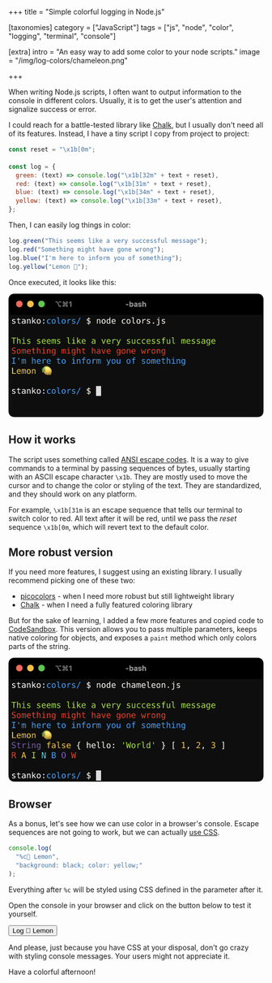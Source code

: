 +++
title = "Simple <span>colorful</span> logging in Node.js"

[taxonomies]
category = ["JavaScript"]
tags = ["js", "node", "color", "logging", "terminal", "console"]

[extra]
intro = "An easy way to add some color to your node scripts."
image = "/img/log-colors/chameleon.png"

+++

When writing Node.js scripts, I often want to output information to the console in different colors. Usually, it is to get the user's attention and signalize success or error.

I could reach for a battle-tested library like [Chalk](https://github.com/chalk/chalk), but I usually don't need all of its features. Instead, I have a tiny script I copy from project to project:

```js
const reset = "\x1b[0m";

const log = {
  green: (text) => console.log("\x1b[32m" + text + reset),
  red: (text) => console.log("\x1b[31m" + text + reset),
  blue: (text) => console.log("\x1b[34m" + text + reset),
  yellow: (text) => console.log("\x1b[33m" + text + reset),
};
```

Then, I can easily log things in color:

```js
log.green("This seems like a very successful message");
log.red("Something might have gone wrong");
log.blue("I'm here to inform you of something");
log.yellow("Lemon 🍋");
```

Once executed, it looks like this:

![Colorful output strings in terminal](/img/log-colors/simple.png)

## How it works

The script uses something called [ANSI escape codes](https://en.wikipedia.org/wiki/ANSI_escape_code). It is a way to give commands to a terminal by passing sequences of bytes, usually starting with an ASCII escape character `\x1b`. They are mostly used to move the cursor and to change the color or styling of the text. They are standardized, and they should work on any platform.

For example, `\x1b[31m` is an escape sequence that tells our terminal to switch color to red. All text after it will be red, until we pass the *reset* sequence `\x1b[0m`, which will revert text to the default color.

## More robust version

If you need more features, I suggest using an existing library. I usually recommend picking one of these two:

* [picocolors](https://github.com/alexeyraspopov/picocolors) - when I need more robust but still lightweight library
* [Chalk](https://github.com/chalk/chalk) - when I need a fully featured coloring library

But for the sake of learning, I added a few more features and copied code to [CodeSandbox](https://codesandbox.io/p/sandbox/simple-colorful-logging-in-node-js-4nxtqn). This version allows you to pass multiple parameters, keeps native coloring for objects, and exposes a `paint` method which only colors parts of the string.

![Colorful output in terminal](/img/log-colors/chameleon.png)


## Browser

As a bonus, let's see how we can use color in a browser's console. Escape sequences are not going to work, but we can actually [use CSS](https://developer.mozilla.org/en-US/docs/Web/API/console#styling_console_output).

```js
console.log(
  "%c🍋 Lemon",
  "background: black; color: yellow;"
);
```

Everything after `%c` will be styled using CSS defined in the parameter after it.

Open the console in your browser and click on the button below to test it yourself.

<button class="btn btn--empty" onclick='console.log("%c🍋 Lemon", "background: black; color: yellow; display: inline-block; padding: 3px 6px")'>Log 🍋 Lemon</button>

And please, just because you have CSS at your disposal, don't go crazy with styling console messages. Your users might not appreciate it.

Have a colorful afternoon!
